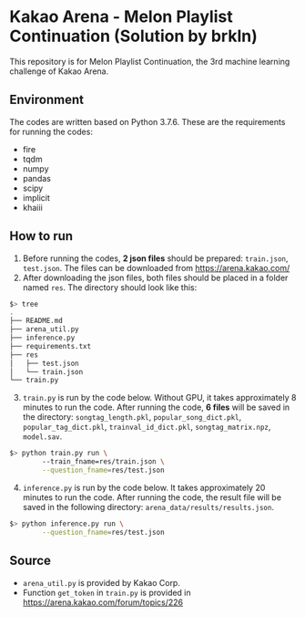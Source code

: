 # Kakao Arena - Melon Playlist Continuation (Solution by brkln)
This repository is for Melon Playlist Continuation, the 3rd machine learning challenge of Kakao Arena.

## Environment
The codes are written based on Python 3.7.6. These are the requirements for running the codes:
- fire
- tqdm
- numpy
- pandas
- scipy
- implicit
- khaiii

## How to run
1. Before running the codes, **2 json files** should be prepared: `train.json`, `test.json`. The files can be downloaded from https://arena.kakao.com/
2. After downloading the json files, both files should be placed in a folder named `res`. The directory should look like this:
```bash
$> tree
.
├── README.md
├── arena_util.py
├── inference.py
├── requirements.txt
├── res
│   ├── test.json
│   └── train.json
└── train.py
```
3. `train.py` is run by the code below. Without GPU, it takes approximately 8 minutes to run the code. After running the code, **6 files** will be saved in the directory: `songtag_length.pkl`, `popular_song_dict.pkl`, `popular_tag_dict.pkl`, `trainval_id_dict.pkl`, `songtag_matrix.npz`, `model.sav`.
```bash
$> python train.py run \    
        --train_fname=res/train.json \
        --question_fname=res/test.json
```
4. `inference.py` is run by the code below. It takes approximately 20 minutes to run the code. After running the code, the result file will be saved in the following directory: `arena_data/results/results.json`.
```bash
$> python inference.py run \
        --question_fname=res/test.json
```

## Source
- `arena_util.py` is provided by Kakao Corp.
- Function `get_token` in `train.py` is provided in https://arena.kakao.com/forum/topics/226